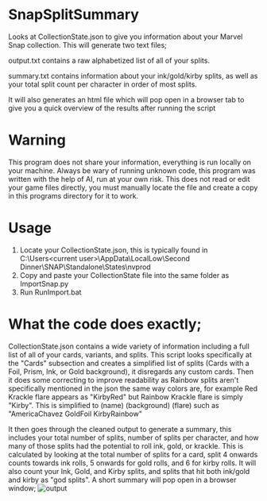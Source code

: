 # SnapSplitSummary
Looks at CollectionState.json to give you information about your Marvel Snap collection. This will generate two text files;

output.txt contains a raw alphabetized list of all of your splits.

summary.txt contains information about your ink/gold/kirby splits, as well as your total split count per character in order of most splits.

It will also generates an html file which will pop open in a browser tab to give you a quick overview of the results after running the script
# Warning
This program does not share your information, everything is run locally on your machine. Always be wary of running unknown code, this program was written with the help of AI, run at your own risk. This does not read or edit your game files directly, you must manually locate the file and create a copy in this programs directory for it to work.  
# Usage
1. Locate your CollectionState.json, this is typically found in C:\Users\<current user>\AppData\LocalLow\Second Dinner\SNAP\Standalone\States\nvprod
2. Copy and paste your CollectionState file into the same folder as ImportSnap.py
3. Run RunImport.bat
# What the code does exactly;
CollectionState.json contains a wide variety of information including a full list of all of your cards, variants, and splits. This script looks specifically at the "Cards" subsection and creates a simplified list of splits (Cards with a Foil, Prism, Ink, or Gold background), it disregards any custom cards. Then it does some correcting to improve readability as Rainbow splits aren't specifically mentioned in the json the same way colors are, for example Red Krackle flare appears as "KirbyRed" but Rainbow Krackle flare is simply "Kirby". This is simplified to (name) (background) (flare) such as "AmericaChavez GoldFoil KirbyRainbow"

It then goes through the cleaned output to generate a summary, this includes your total number of splits, number of splits per character, and how many of those splits had the potential to roll ink, gold, or krackle. This is calculated by looking at the total number of splits for a card, split 4 onwards counts towards ink rolls, 5 onwards for gold rolls, and 6 for kirby rolls. It will also count your Ink, Gold, and Kirby splits, and splits that hit both ink/gold and kirby as "god splits". A short summary will pop open in a browser window; 
![output](https://github.com/Jjerot/SnapSplitSummary/assets/172853898/bb7faecc-86f9-4bca-8a74-cf80798953a6)
